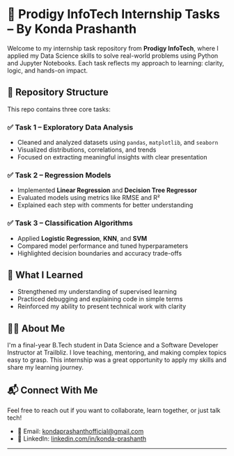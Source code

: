 # 🚀 Prodigy InfoTech Internship Tasks – By Konda Prashanth

Welcome to my internship task repository from **Prodigy InfoTech**, where I applied my Data Science skills to solve real-world problems using Python and Jupyter Notebooks. Each task reflects my approach to learning: clarity, logic, and hands-on impact.

## 📁 Repository Structure

This repo contains three core tasks:

### ✅ Task 1 – Exploratory Data Analysis
- Cleaned and analyzed datasets using `pandas`, `matplotlib`, and `seaborn`
- Visualized distributions, correlations, and trends
- Focused on extracting meaningful insights with clear presentation

### ✅ Task 2 – Regression Models
- Implemented **Linear Regression** and **Decision Tree Regressor**
- Evaluated models using metrics like RMSE and R²
- Explained each step with comments for better understanding

### ✅ Task 3 – Classification Algorithms
- Applied **Logistic Regression**, **KNN**, and **SVM**
- Compared model performance and tuned hyperparameters
- Highlighted decision boundaries and accuracy trade-offs

## 🧠 What I Learned
- Strengthened my understanding of supervised learning
- Practiced debugging and explaining code in simple terms
- Reinforced my ability to present technical work with clarity

## 👨‍🏫 About Me
I'm a final-year B.Tech student in Data Science and a Software Developer Instructor at Trailbliz. I love teaching, mentoring, and making complex topics easy to grasp. This internship was a great opportunity to apply my skills and share my learning journey.

## 📬 Connect With Me
Feel free to reach out if you want to collaborate, learn together, or just talk tech!

- 📧 Email: kondaprashanthofficial@gmail.com  
- 💼 LinkedIn: [linkedin.com/in/konda-prashanth](https://www.linkedin.com/in/konda-prashanth)  

---

